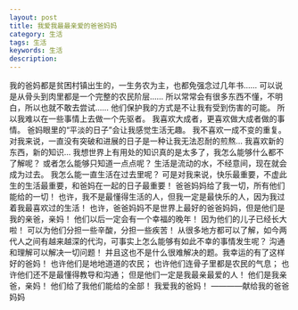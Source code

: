 ```yaml
---
layout: post
title: 我爱我最最亲爱的爸爸妈妈
category: 生活
tags: 生活
keywords: 生活
description: 
---
```

我的爸妈都是贫困村镇出生的，一生务农为主，也都免强念过几年书……
可以说是从骨头到肉里都是一个完整的农民阶层……
所以常常会有很多东西不懂，不明白，所以也就不敢去尝试……
他们保护我的方式是不让我有受到伤害的可能。
所以我难以在一些事情上去做一个先驱者。
我喜欢大成者，更喜欢做大成者做的事情。
爸妈眼里的“平淡的日子”会让我感觉生活无趣。
我不喜欢一成不变的重复。
对我来说，一直没有突破和进展的日子是一种让我无法忍耐的煎熬…
我喜欢新的东西，新的知识…
我想世界上有用处的知识真的是太多了，我怎么能够什么都不了解呢？
或者怎么能够只知道一点点呢？
生活是流动的水，不经意间，现在就会成为过去。
我怎么能一直生活在过去里呢？
可是对我来说，快乐最重要，不虚此生的生活最重要，和爸妈在一起的日子最重要！
爸爸妈妈给了我一切，所有他们能给的一切！
也许，我不是最懂得生活的人，但我一定是最快乐的人，因为我过着我最喜欢过的生活！
也许，爸爸妈妈不是世界上最好的爸爸妈妈，但是他们是我的亲爸，亲妈！
他们以后一定会有一个幸福的晚年！
因为他们的儿子已经长大啦！
可以为他们分担一些辛酸，分担一些疾苦！
从很多地方都可以了解，如今两代人之间有越来越深的代沟，可事实上怎么能够有如此不幸的事情发生呢？
沟通和理解可以解决一切问题！
并且这也不是什么很难解决的题。我幸运的有了这样好的爸妈！
也许他们是地地道道的农民；
也许他们连骨子里都是农民的气息；
也许他们还不是最懂得教导和沟通；
但是他们一定是我最亲最爱的人！
他们是我亲爸，亲妈！
他们给了我他们能给的全部！
我爱我的爸妈！
————献给我的爸爸妈妈